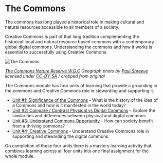 # The Commons

The commons has long played a historical role in making cultural and natural resources accessible to all members of a society. 

Creative Commons is part of that long tradition complementing the historical local and natural resource based commons with a contemporary global digital commons. Understanding the commons and how it works is essential to successfully using Creative Commons.


![The Commons](https://github.com/creativecommons/cc-cert-map/blob/master/img/core/the-commons.jpg "The Commons")

*[The Commons Nature Reserve W.G.C](http://www.geograph.org.uk/photo/1257161) Geograph photo by [Paul Shreeve](http://www.geograph.org.uk/profile/20403) licensed under [CC-BY-SA](http://creativecommons.org/licenses/by-sa/2.0/) / cropped from original*


The Commons module has four units of learning that provide a grounding in the commons and Creative Commons role in stewarding and supporting it.


* [Unit #1: Significance of the Commons](significance.md) - What is the history of the idea of a Commons and how is it manifested in the world today?
* [Unit #2: Compare / Contrast Physical vs Digital Commons](physical-digital.md) - Explore the similarities and differences between physical and digital commons.
* [Unit #3: Understand Commons Opportunity](opportunity.md) - How can society benefit from a thriving commons?
* [Unit #4: Creative Commons](creative-commons.md) - Understand Creative Commons role in supporting and stewarding the digital commons.


On completion of these four units there is a mastery learning activity that combines learning across all four units into one final assignment for the whole module.
